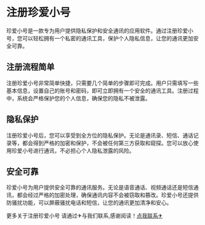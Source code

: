 # 注册珍爱小号

珍爱小号是一款专为用户提供隐私保护和安全通讯的应用软件。通过注册珍爱小号，您可以轻松拥有一个私密的通讯工具，保护个人隐私信息，让您的通讯更加安全可靠。

## 注册流程简单

注册珍爱小号非常简单快捷，只需要几个简单的步骤即可完成。用户只需填写一些基本信息，设置自己的账号和密码，即可立即拥有一个安全的通讯工具。注册过程中，系统会严格保护您的个人信息，确保您的隐私不被泄露。

## 隐私保护

注册珍爱小号后，您可以享受到全方位的隐私保护。无论是通讯录、短信、通话记录等，都会得到严格的加密和保护，不会被任何第三方获取和窥探。您可以放心使用珍爱小号进行通讯，不必担心个人隐私泄露的风险。

## 安全可靠

珍爱小号为用户提供安全可靠的通讯服务。无论是语音通话、视频通话还是短信通讯，都会经过严格的加密处理，确保通讯内容不会被窃取和篡改。珍爱小号还提供防骚扰功能，可以屏蔽骚扰电话和短信，让您的通讯更加清净和安心。

更多关于注册珍爱小号 请通过✈与我们联系,感谢阅读！[点我联系✈](https://pc.k02.cc)